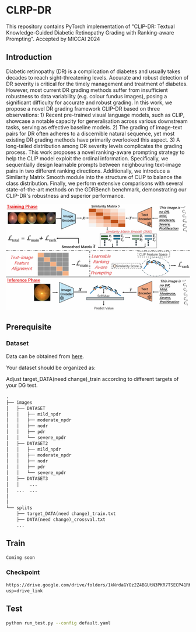 # CLRP-DR
This repository contains PyTorch implementation of "CLIP-DR: Textual Knowledge-Guided Diabetic Retinopathy Grading with Ranking-aware Prompting". Accepted by MICCAI 2024
## Introduction
Diabetic retinopathy (DR) is a complication of diabetes and usually takes decades to reach sight-threatening levels. Accurate and robust detection of DR severity is critical for the timely management and treatment of diabetes. However, most current DR grading methods suffer from insufficient robustness to data variability (e.g. colour fundus images), posing a significant difficulty for accurate and robust grading. In this work, we propose a novel DR grading framework CLIP-DR based on three observations: 1) Recent pre-trained visual language models, such as CLIP, showcase a notable capacity for generalisation across various downstream tasks, serving as effective baseline models. 2) The grading of image-text pairs for DR often adheres to a discernible natural sequence, yet most existing DR grading methods have primarily overlooked this aspect. 3) A long-tailed distribution among DR severity levels complicates the grading process. This work proposes a novel ranking-aware prompting strategy to help the CLIP model exploit the ordinal information. Specifically, we sequentially design learnable prompts between neighbouring text-image pairs in two different ranking directions. Additionally, we introduce a Similarity Matrix Smooth module into the structure of CLIP to balance the class distribution. Finally, we perform extensive comparisons with several state-of-the-art methods on the GDRBench benchmark, demonstrating our CLIP-DR's robustness and superior performance.

<p align="center">
  <img src="./FIG.png">
</p>

## Prerequisite  

### Dataset
Data can be obtained from [here](./GDRBench/README.md).

Your dataset should be organized as: 

Adjust target_DATA(need change)_train according to different targets of your DG test.

```
.
├── images
│   ├── DATASET
│   │   ├── mild_npdr
│   │   ├── moderate_npdr
│   │   ├── nodr
│   │   ├── pdr
│   │   └── severe_npdr
│   ├── DATASET2
│   │   ├── mild_npdr
│   │   ├── moderate_npdr
│   │   ├── nodr
│   │   ├── pdr
│   │   └── severe_npdr
│   ├── DATASET3
│   │    ...
│   ...  ...
│  
│   
└── splits
    ├── target_DATA(need change)_train.txt
    ├── DATA(need change)_crossval.txt
    ...

```
## Train
```
Coming soon
```

### Checkpoint
```
https://drive.google.com/drive/folders/1kNrdaGYOz2Z4BGUtN3PKR7TSECP41RK6?usp=drive_link
```
## Test
```bash
python run_test.py --config default.yaml
```


